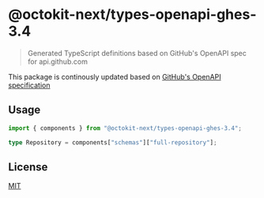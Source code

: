 # @octokit-next/types-openapi-ghes-3.4

> Generated TypeScript definitions based on GitHub's OpenAPI spec for api.github.com

This package is continously updated based on [GitHub's OpenAPI specification](https://github.com/github/rest-api-description/)

## Usage

```ts
import { components } from "@octokit-next/types-openapi-ghes-3.4";

type Repository = components["schemas"]["full-repository"];
```

## License

[MIT](LICENSE)
